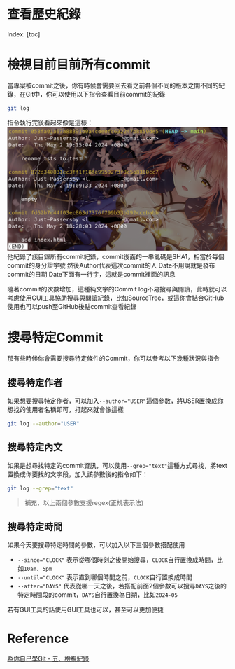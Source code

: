 # 查看歷史紀錄

Index:
[toc]

# 檢視目前目前所有commit
當專案被commit之後，你有時候會需要回去看之前各個不同的版本之間不同的紀錄，在Git中，你可以使用以下指令查看目前commit的紀錄
```bash
git log
```
指令執行完後看起來像是這樣：![Git log](../Pictures/commit_log.png)
他紀錄了該目錄所有commit紀錄，commit後面的一串亂碼是SHA1，相當於每個commit的身分證字號
然後Author代表這次commit的人
Date不用說就是發布commit的日期
Date下面有一行字，這就是commit裡面的訊息

隨著commit的次數增加，這種純文字的Commit log不易搜尋與閱讀，此時就可以考慮使用GUI工具協助搜尋與閱讀紀錄，比如SourceTree，或這你會結合GitHub使用也可以push至GitHub後點commit查看紀錄

# 搜尋特定Commit
那有些時候你會需要搜尋特定條件的Commit，你可以參考以下幾種狀況與指令

## 搜尋特定作者
如果想要搜尋特定作者，可以加入`--author="USER"`這個參數，將USER置換成你想找的使用者名稱即可，打起來就會像這樣
```bash
git log --author="USER"
```

## 搜尋特定內文
如果是想尋找特定的commit資訊，可以使用`--grep="text"`這種方式尋找，將text置換成你要找的文字段，加入該參數後的指令如下：
```bash
git log --grep="text"
```

> 補充，以上兩個參數支援regex(正規表示法)

## 搜尋特定時間
如果今天要搜尋特定時間的參數，可以加入以下三個參數搭配使用
- `--since="CLOCK"`
  表示從哪個時刻之後開始搜尋，`CLOCK`自行置換成時間，比如`10am`、`5pm`
- `--until="CLOCK"`
  表示直到哪個時間之前，`CLOCK`自行置換成時間
- `--after="DAYS"`
  代表從哪一天之後，若搭配前面2個參數可以搜尋`DAYS`之後的特定時間段的commit，`DAYS`自行置換為日期，比如`2024-05`

若有GUI工具的話使用GUI工具也可以，甚至可以更加便捷

# Reference
[為你自己學Git - 五、檢視紀錄](https://gitbook.tw/chapters/using-git/log)
